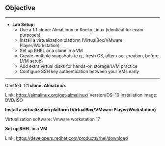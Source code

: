 ## Objective
---
- **Lab Setup:**
    - Use a 1:1 clone: AlmaLinux or Rocky Linux (identical for exam purposes)
    - Install a virtualization platform (VirtualBox/VMware Player/Workstation)
    - Set up RHEL or a clone in a VM
    - Create multiple snapshots (e.g., fresh OS, after user creation, before LVM setup)
    - Add extra virtual disks for hands-on storage/LVM practice
    - Configure SSH key authentication between your VMs early
---

Omitted: **1:1 clone: AlmaLinux**

Link: https://almalinux.org/get-almalinux/
Version/OS: 10
Installation image: DVD/ISO

**Install a virtualization platform (VirtualBox/VMware Player/Workstation)**

Virtualization software: Vmware workstation 17

**Set up RHEL in a VM**

Link: https://developers.redhat.com/products/rhel/download

